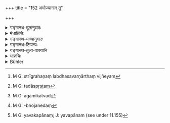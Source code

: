 +++
title = "152 अभोज्यानान् तु"

+++

<details><summary>गङ्गानथ-मूलानुवादः</summary>

If one has eaten the food of persons of unfit food, or food left by a woman or a Śūdra,—or forbidden flesh,—he shall drink barley for seven days.—(152)
</details>

<details><summary>मेधातिथिः</summary>

येषाम् अन्नं न भुज्यते ते **ऽभोज्याः** पुरुषा अश्रोतियस्त्रीसंग्रामजीव्ययाज्ययाजकादयः । **शूद्र**जातिग्रहणाद् एव जातिनिर्देशात् स्त्रीग्रहणे लब्धे सवर्णार्थं स्त्रीग्रहणं विज्ञेयम्[^२३६] । **उच्छिष्टं** तदास्यस्पृष्टम्[^२३७] । यच् च "नित्यम् आस्यं शुचि स्त्रीणाम्" (म्ध् ५.१२८) इति, तस्य विषयो दर्शितः । **शूद्रोच्छिष्टानाम्** अपां पाने पूर्वत्र कुशवार्य् उक्तम् (म्ध् ११.१४७) । इह तु **सप्तरात्रं यवान्** इति । आगामिकत्वाद्[^२३८] अस्यार्थस्योभयत्र भक्ताद्युच्छिष्टभोजने इदं[^२३९] द्रष्टव्यम् । **अभक्ष्यं मांसं** प्लवहंसचक्रवाकादीनाम् । इदं तु बुद्धिपूर्वकम् अभ्यासभक्षणे द्रष्टव्यम् । अन्यत्र "शेषेषूपवसेद् अहः" (म्ध् ५.२०) इति । एतद् एव पयः पीत्वा, सूकरोष्ट्रादिभ्यो अन्यत्र, तत्र प्रतिपदं प्रायश्चित्तान्तराम्नानात् । सक्तुपानं यावकपानं[^२४०] भवत्य् एव ॥ ११.१५२ ॥


[^२४०]:
     M G: yavakapānaṃ; J: yavapānam (see under 11.155)


[^२३९]:
     M G: -bhojanedaṃ


[^२३८]:
     M G: agāmikatvād


[^२३७]:
     M G: tadāspṛṣṭaṃ


[^२३६]:
     M G: strīgrahaṇaṃ labdhasavarṇārthaṃ vijñeyam
</details>

<details><summary>गङ्गानथ-भाष्यानुवादः</summary>

Those persons are said to be ‘*of unfit food*’ whose food people do not eat; *i.e*., those ignorant of the Veda, those who make a living by their wife, those who live upon war, those who sacrifice for persons not entitled to sacrifice, and so forth.

Since the term ‘*Śūdra*’ itself, which stands for both sexes, would include the Śūdra woman also,—the term ‘*woman*’ should be understood to stand for a woman of the same caste as the person concerned.

‘*Left*’—means *touched by the mouth*.

As for the assertion that ‘the mouth of women is always pure’ (5.130), the exact scope of that has been already explained.

In connection with the drinking of water *left by a Śūdra*, a previous text (149) has laid down the ‘drinking of Kuśa-water,’ while the present text prescribes the drinking of ‘barley’ for seven days. And since the matter is a purely scriptural one, what is said in the present verse should be taken as referring to the eating of such food as *cooked rice* and the like.

‘*Forbidden flesh*’— of such birds, for instance, as the *Plava*, the
*Haṃsa*, the *Cakravāka* and the like.

What is here prescribed should be understood as referring to cases where the act is repeatedly and intentionally done. For other cases, the expiation would be the general one that—‘in the case of the rest, one should fast for the day.’

This same expiation also applies to the case of the drinking of all kinds of *forbidden milk*, with the exception of the milk of the sow, the camel and such other animals,—in connection with which special expiations have been directly prescribed.

When one drinks the ‘gruel’ (of barley), it becomes the *drinking* *of* ‘*barley*.’—(152)
</details>

<details><summary>गङ्गानथ-टिप्पन्यः</summary>

[]
[*Cf*.
4.222.]

This verse is quoted in *Aparārka* (p. 1167);—in *Mitākṣarā* (3.291),
which adds that *this refers to* intentional and repeated acts;—and in
*Prāyaścittaviveka* (pp. 269 and 281), which says that this refers to
*unintentional* eating.
</details>

<details><summary>गङ्गानथ-तुल्य-वाक्यानि</summary>

See above under
[4.222].

*Vaśiṣṭha* (14. 33).—‘For eating garlic, onions, mushrooms, turnips,
śleṣmātaka, exudations from trees, the red sap flowing from incisions in
trees, food peeked at by crows or carried by dogs, or the leavings of a
Śūdra, an *Atikṛcchra* penance must be performed.’

*Viṣṇu* (51.50, 54, 56).—‘If a Brāhmaṇa eats the leavings of a Śūdra, he
should subsist on milk for seven days. If a Kṣatriya eats the leavings
of a Śūdra, he should subsist on milk for five days. If a Vaiśya eats
the leavings of a Śūdra, he should subsist on milk for three days.’
</details>

<details><summary>भारुचिः</summary>

पतिग्रहणे च तत्स्त्रीग्रहणे द्विजातिनिर्देशसामर्थ्याद् एव सिद्धे पुनस् तद्ग्रहणं सर्ववर्णार्थम् इदं विज्ञेयम् । एषु **सप्तरात्रं यवान् पिबेत्** । अत्र च पानोपदेशाद् यवैः पिष्टैर् यवागुर् उपदिस्यते, येन द्रवद्रव्यसाधना हि पानक्रिया । अभोज्यश् च स्नातकव्रतकाध्याये व्याख्यातः ॥ ११.१५१ ॥
</details>

<details><summary>Bühler</summary>

153	But he who has eaten the food of men, whose food must not be eaten, or the leavings of women and Sudras, or forbidden flesh, shall drink barley (-gruel) during seven (days and) nights.
</details>
